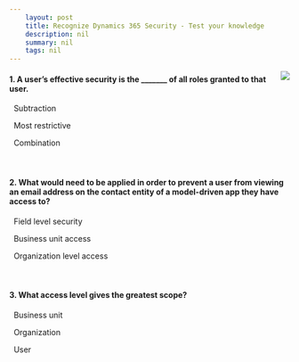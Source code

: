 ```yaml
---
    layout: post
    title: Recognize Dynamics 365 Security - Test your knowledge
    description: nil
    summary: nil
    tags: nil
---
```



 <a target="_blank" href="https://docs.microsoft.com/en-us/learn/modules/recognize-dynamics-365-security/9-knowledge-check/"><i class="fas fa-external-link-alt"></i> </a>
 <img align="right" src="https://docs.microsoft.com/en-us/learn/achievements/recognize-microsoft-dynamics-365-security.svg">
####  1. A user’s effective security is the _______ of all roles granted to that user.


<i class='far fa-square'></i> &nbsp;&nbsp;Subtraction

<i class='far fa-square'></i> &nbsp;&nbsp;Most restrictive

<i class='fas fa-check-square' style='color: Dodgerblue;'></i> &nbsp;&nbsp;Combination
<br />
<br />
<br />

####  2. What would need to be applied in order to prevent a user from viewing an email address on the contact entity of a model-driven app they have access to?


<i class='fas fa-check-square' style='color: Dodgerblue;'></i> &nbsp;&nbsp;Field level security

<i class='far fa-square'></i> &nbsp;&nbsp;Business unit access

<i class='far fa-square'></i> &nbsp;&nbsp;Organization level access
<br />
<br />
<br />

####  3. What access level gives the greatest scope?


<i class='far fa-square'></i> &nbsp;&nbsp;Business unit

<i class='fas fa-check-square' style='color: Dodgerblue;'></i> &nbsp;&nbsp;Organization

<i class='far fa-square'></i> &nbsp;&nbsp;User
<br />
<br />
<br />

